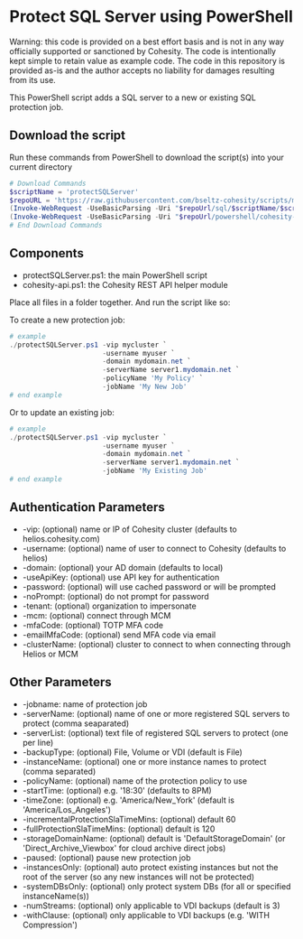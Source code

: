 # Protect SQL Server using PowerShell

Warning: this code is provided on a best effort basis and is not in any way officially supported or sanctioned by Cohesity. The code is intentionally kept simple to retain value as example code. The code in this repository is provided as-is and the author accepts no liability for damages resulting from its use.

This PowerShell script adds a SQL server to a new or existing SQL protection job.

## Download the script

Run these commands from PowerShell to download the script(s) into your current directory

```powershell
# Download Commands
$scriptName = 'protectSQLServer'
$repoURL = 'https://raw.githubusercontent.com/bseltz-cohesity/scripts/master'
(Invoke-WebRequest -UseBasicParsing -Uri "$repoUrl/sql/$scriptName/$scriptName.ps1").content | Out-File "$scriptName.ps1"; (Get-Content "$scriptName.ps1") | Set-Content "$scriptName.ps1"
(Invoke-WebRequest -UseBasicParsing -Uri "$repoUrl/powershell/cohesity-api/cohesity-api.ps1").content | Out-File cohesity-api.ps1; (Get-Content cohesity-api.ps1) | Set-Content cohesity-api.ps1
# End Download Commands
```

## Components

* protectSQLServer.ps1: the main PowerShell script
* cohesity-api.ps1: the Cohesity REST API helper module

Place all files in a folder together. And run the script like so:

To create a new protection job:

```powershell
# example
./protectSQLServer.ps1 -vip mycluster `
                       -username myuser `
                       -domain mydomain.net `
                       -serverName server1.mydomain.net `
                       -policyName 'My Policy' `
                       -jobName 'My New Job'
# end example
```

Or to update an existing job:

```powershell
# example
./protectSQLServer.ps1 -vip mycluster `
                       -username myuser `
                       -domain mydomain.net `
                       -serverName server1.mydomain.net `
                       -jobName 'My Existing Job'
# end example
```

## Authentication Parameters

* -vip: (optional) name or IP of Cohesity cluster (defaults to helios.cohesity.com)
* -username: (optional) name of user to connect to Cohesity (defaults to helios)
* -domain: (optional) your AD domain (defaults to local)
* -useApiKey: (optional) use API key for authentication
* -password: (optional) will use cached password or will be prompted
* -noPrompt: (optional) do not prompt for password
* -tenant: (optional) organization to impersonate
* -mcm: (optional) connect through MCM
* -mfaCode: (optional) TOTP MFA code
* -emailMfaCode: (optional) send MFA code via email
* -clusterName: (optional) cluster to connect to when connecting through Helios or MCM

## Other Parameters

* -jobname: name of protection job
* -serverName: (optional) name of one or more registered SQL servers to protect (comma seaparated)
* -serverList: (optional) text file of registered SQL servers to protect (one per line)
* -backupType: (optional) File, Volume or VDI (default is File)
* -instanceName: (optional) one or more instance names to protect (comma separated)
* -policyName: (optional) name of the protection policy to use
* -startTime: (optional) e.g. '18:30' (defaults to 8PM)
* -timeZone: (optional) e.g. 'America/New_York' (default is 'America/Los_Angeles')
* -incrementalProtectionSlaTimeMins: (optional) default 60
* -fullProtectionSlaTimeMins: (optional) default is 120
* -storageDomainName: (optional) default is 'DefaultStorageDomain' (or 'Direct_Archive_Viewbox' for cloud archive direct jobs)
* -paused: (optional) pause new protection job
* -instancesOnly: (optional) auto protect existing instances but not the root of the server (so any new instances will not be protected)
* -systemDBsOnly: (optional) only protect system DBs (for all or specified instanceName(s))
* -numStreams: (optional) only applicable to VDI backups (default is 3)
* -withClause: (optional) only applicable to VDI backups (e.g. 'WITH Compression')
